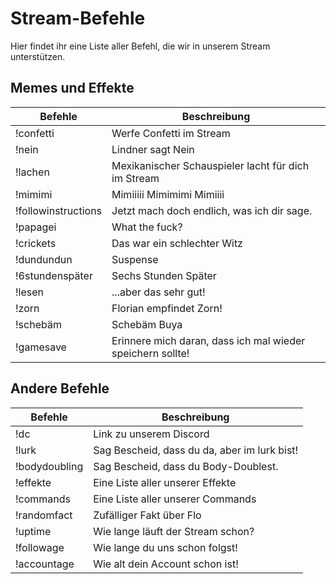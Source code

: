 # Stream-Befehle

Hier findet ihr eine Liste aller Befehl, die wir in unserem Stream unterstützen.

## Memes und Effekte
| Befehle | Beschreibung | 
| ----------- | ----------- | 
| !confetti  | Werfe Confetti im Stream | 
| !nein | Lindner sagt Nein | 
| !lachen | Mexikanischer Schauspieler lacht für dich im Stream | 
| !mimimi | Mimiiiii Mimimimi Mimiiii | 
| !followinstructions | Jetzt mach doch endlich, was ich dir sage. | 
| !papagei | What the fuck? | 
| !crickets | Das war ein schlechter Witz | 
| !dundundun | Suspense | 
| !6stundenspäter | Sechs Stunden Später | 
| !lesen | ...aber das sehr gut! | 
| !zorn | Florian empfindet Zorn! | 
| !schebäm | Schebäm Buya | 
| !gamesave | Erinnere mich daran, dass ich mal wieder speichern sollte! | 

## Andere Befehle
| Befehle | Beschreibung | 
| ----------- | ----------- | 
| !dc | Link zu unserem Discord |
| !lurk | Sag Bescheid, dass du da, aber im lurk bist! |
| !bodydoubling | Sag Bescheid, dass du Body-Doublest. |
| !effekte | Eine Liste aller unserer Effekte |
| !commands | Eine Liste aller unserer Commands |
| !randomfact | Zufälliger Fakt über Flo |
| !uptime | Wie lange läuft der Stream schon? |
| !followage | Wie lange du uns schon folgst! |
| !accountage | Wie alt dein Account schon ist! |
